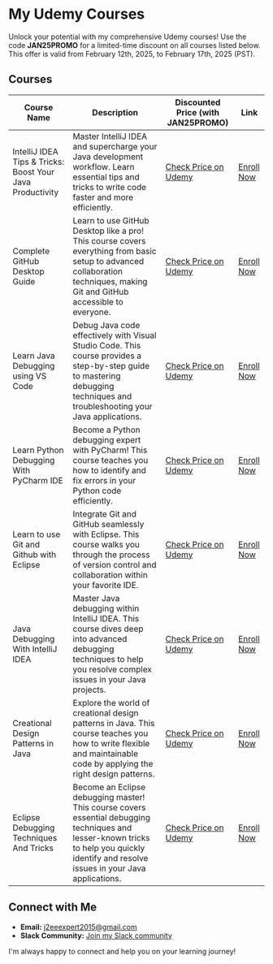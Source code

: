 # My Udemy Courses

Unlock your potential with my comprehensive Udemy courses!  Use the code **JAN25PROMO** for a limited-time discount on all courses listed below. This offer is valid from February 12th, 2025, to February 17th, 2025 (PST).

## Courses

| Course Name | Description |  Discounted Price (with JAN25PROMO) | Link |
|---|---|---|---|
| IntelliJ IDEA Tips & Tricks: Boost Your Java Productivity | Master IntelliJ IDEA and supercharge your Java development workflow. Learn essential tips and tricks to write code faster and more efficiently. | [Check Price on Udemy](https://www.udemy.com/course/intellij-idea-tips-tricks-boost-your-java-productivity) | [Enroll Now](https://www.udemy.com/course/intellij-idea-tips-tricks-boost-your-java-productivity) |
| Complete GitHub Desktop Guide | Learn to use GitHub Desktop like a pro! This course covers everything from basic setup to advanced collaboration techniques, making Git and GitHub accessible to everyone. | [Check Price on Udemy](https://www.udemy.com/course/getting-started-with-github-desktop) | [Enroll Now](https://www.udemy.com/course/getting-started-with-github-desktop) |
| Learn Java Debugging using VS Code | Debug Java code effectively with Visual Studio Code. This course provides a step-by-step guide to mastering debugging techniques and troubleshooting your Java applications. | [Check Price on Udemy](https://www.udemy.com/course/java-debugging-with-visual-studio-code-the-ultimate-guide) | [Enroll Now](https://www.udemy.com/course/java-debugging-with-visual-studio-code-the-ultimate-guide) |
| Learn Python Debugging With PyCharm IDE |  Become a Python debugging expert with PyCharm! This course teaches you how to identify and fix errors in your Python code efficiently. | [Check Price on Udemy](https://www.udemy.com/course/learn-python-debugging-with-pycharm-ide) | [Enroll Now](https://www.udemy.com/course/learn-python-debugging-with-pycharm-ide) |
| Learn to use Git and Github with Eclipse | Integrate Git and GitHub seamlessly with Eclipse. This course walks you through the process of version control and collaboration within your favorite IDE. | [Check Price on Udemy](https://www.udemy.com/course/learn-to-use-git-and-github-with-eclipse-a-complete-guide) | [Enroll Now](https://www.udemy.com/course/learn-to-use-git-and-github-with-eclipse-a-complete-guide) |
| Java Debugging With IntelliJ IDEA |  Master Java debugging within IntelliJ IDEA. This course dives deep into advanced debugging techniques to help you resolve complex issues in your Java projects. | [Check Price on Udemy](https://www.udemy.com/course/java-debugging-with-intellij-idea) | [Enroll Now](https://www.udemy.com/course/java-debugging-with-intellij-idea) |
| Creational Design Patterns in Java | Explore the world of creational design patterns in Java. This course teaches you how to write flexible and maintainable code by applying the right design patterns. | [Check Price on Udemy](https://www.udemy.com/course/design-patterns-in-javacreational) | [Enroll Now](https://www.udemy.com/course/design-patterns-in-javacreational) |
| Eclipse Debugging Techniques And Tricks |  Become an Eclipse debugging master! This course covers essential debugging techniques and lesser-known tricks to help you quickly identify and resolve issues in your Java applications. | [Check Price on Udemy](https://www.udemy.com/course/eclipse-debugging-techniques-and-tricks) | [Enroll Now](https://www.udemy.com/course/eclipse-debugging-techniques-and-tricks) |


## Connect with Me

* **Email:** [j2eeexpert2015@gmail.com](mailto:j2eeexpert2015@gmail.com)
* **Slack Community:** [Join my Slack community](https://join.slack.com/t/learningfromexp/shared_invite/zt-1fnksxgd0-_jOdmIq2voEeMtoindhWrA)

I'm always happy to connect and help you on your learning journey!
